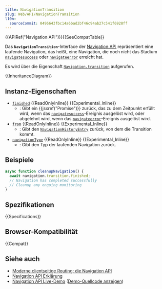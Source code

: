 ```yaml
---
title: NavigationTransition
slug: Web/API/NavigationTransition
l10n:
  sourceCommit: 0496643fbc14a6bad2bf46c94ab27c541f6928ff
---
```


{{APIRef("Navigation API")}}{{SeeCompatTable}}

Das **`NavigationTransition`**-Interface der [Navigation API](/de/docs/Web/API/Navigation_API) repräsentiert eine laufende Navigation, das heißt, eine Navigation, die noch nicht das Stadium [`navigatesuccess`](/de/docs/Web/API/Navigation/navigatesuccess_event) oder [`navigateerror`](/de/docs/Web/API/Navigation/navigateerror_event) erreicht hat.

Es wird über die Eigenschaft [`Navigation.transition`](/de/docs/Web/API/Navigation/transition) aufgerufen.

{{InheritanceDiagram}}

## Instanz-Eigenschaften

- [`finished`](/de/docs/Web/API/NavigationTransition/finished) {{ReadOnlyInline}} {{Experimental_Inline}}
  - : Gibt ein {{jsxref("Promise")}} zurück, das zu dem Zeitpunkt erfüllt wird, wenn das [`navigatesuccess`](/de/docs/Web/API/Navigation/navigatesuccess_event)-Ereignis ausgelöst wird, oder abgelehnt wird, wenn das [`navigateerror`](/de/docs/Web/API/Navigation/navigateerror_event)-Ereignis ausgelöst wird.
- [`from`](/de/docs/Web/API/NavigationTransition/from) {{ReadOnlyInline}} {{Experimental_Inline}}
  - : Gibt den [`NavigationHistoryEntry`](/de/docs/Web/API/NavigationHistoryEntry) zurück, von dem die Transition kommt.
- [`navigationType`](/de/docs/Web/API/NavigationTransition/navigationType) {{ReadOnlyInline}} {{Experimental_Inline}}
  - : Gibt den Typ der laufenden Navigation zurück.

## Beispiele

```js
async function cleanupNavigation() {
  await navigation.transition.finished;
  // Navigation has completed successfully
  // Cleanup any ongoing monitoring
}
```

## Spezifikationen

{{Specifications}}

## Browser-Kompatibilität

{{Compat}}

## Siehe auch

- [Moderne clientseitige Routing: die Navigation API](https://developer.chrome.com/docs/web-platform/navigation-api/)
- [Navigation API Erklärung](https://github.com/WICG/navigation-api/blob/main/README.md)
- [Navigation API Live-Demo](https://mdn.github.io/dom-examples/navigation-api/) ([Demo-Quellcode anzeigen](https://github.com/mdn/dom-examples/tree/main/navigation-api))
